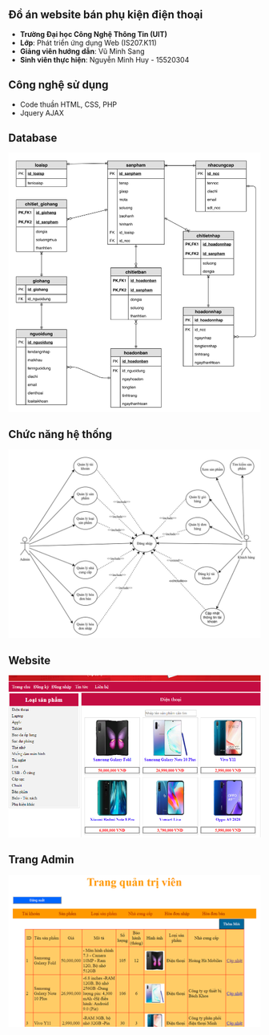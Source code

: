 ## Đồ án website bán phụ kiện điện thoại
- **Trường Đại học Công Nghệ Thông Tin (UIT)**
- **Lớp**: Phát triển ứng dụng Web (IS207.K11)
- **Giảng viên hướng dẫn**: Vũ Minh Sang
- **Sinh viên thực hiện**: Nguyễn Minh Huy - 15520304
## Công nghệ sử dụng
- Code thuần HTML, CSS, PHP
- Jquery AJAX
## Database
![Database](https://github.com/huynm211/Web-ban-hang-PHP/blob/master/imgs/Database.jpg)
## Chức năng hệ thống
![Usecase](https://github.com/huynm211/Web-ban-hang-PHP/blob/master/imgs/Use_Case.jpg)
## Website
![Website](https://github.com/huynm211/Web-ban-hang-PHP/blob/master/imgs/website.PNG)
## Trang Admin
![AdminPage](https://github.com/huynm211/Web-ban-hang-PHP/blob/master/imgs/admin.PNG)
